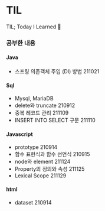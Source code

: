 # TIL
TIL; Today I Learned 🧐

### 공부한 내용
#### Java
* 스프링 의존객체 주입 (DI) 방법 211021
#### Sql
* Mysql, MariaDB
* delete와 truncate 210912
* 중복 레코드 관리 211109
* INSERT INTO SELECT 구문 211110

#### Javascript
* prototype 210914
* 함수 표현식과 함수 선언식 210915
* node와 element 211124
* Property의 정의와 속성 211125
* Lexical Scope 211129

#### html
* dataset 210914
